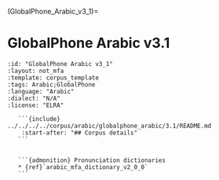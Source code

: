 
(GlobalPhone_Arabic_v3_1)=
# GlobalPhone Arabic v3.1

``````{corpus} GlobalPhone Arabic v3.1
:id: "GlobalPhone Arabic v3_1"
:layout: not_mfa
:template: corpus_template
:tags: Arabic;GlobalPhone
:language: "Arabic"
:dialect: "N/A"
:license: "ELRA"

   ```{include} ../../../../corpus/arabic/globalphone_arabic/3.1/README.md
    :start-after: "## Corpus details"
   ```


   ```{admonition} Pronunciation dictionaries
   * {ref}`arabic_mfa_dictionary_v2_0_0`
   ```
``````
